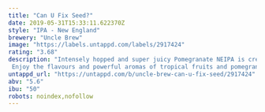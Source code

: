 ```yaml
---
title: "Can U Fix Seed?"
date: 2019-05-31T15:33:11.622370Z
style: "IPA - New England"
brewery: "Uncle Brew"
image: "https://labels.untappd.com/labels/2917424"
rating: "3.68"
description: "Intensely hopped and super juicy Pomegranate NEIPA is created by using Mosaic hops and pomegranate juice throughout the brew.  Enjoy the flavours and powerful aromas of tropical fruits and pomegranate's slight acidity."
untappd_url: "https://untappd.com/b/uncle-brew-can-u-fix-seed/2917424"
abv: "5.6"
ibu: "50"
robots: noindex,nofollow
---
```

